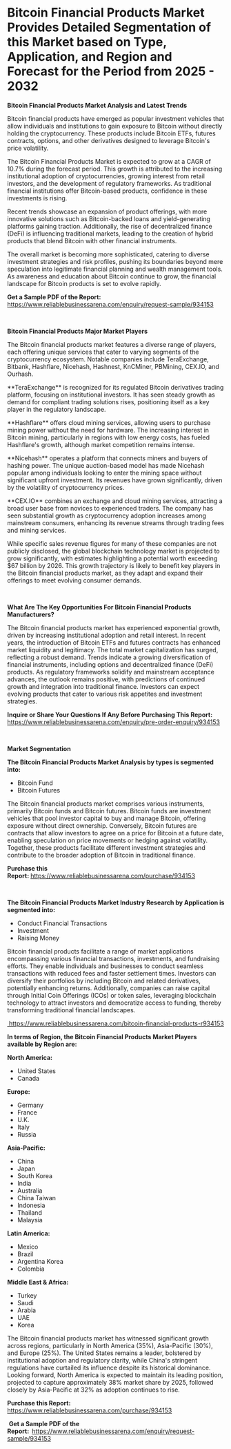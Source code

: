 <p><h1>Bitcoin Financial Products Market Provides Detailed Segmentation of this Market based on Type, Application, and Region and Forecast for the Period from 2025 - 2032</h1></p><p><strong>Bitcoin Financial Products Market Analysis and Latest Trends</strong></p>
<p><p>Bitcoin financial products have emerged as popular investment vehicles that allow individuals and institutions to gain exposure to Bitcoin without directly holding the cryptocurrency. These products include Bitcoin ETFs, futures contracts, options, and other derivatives designed to leverage Bitcoin's price volatility. </p><p>The Bitcoin Financial Products Market is expected to grow at a CAGR of 10.7% during the forecast period. This growth is attributed to the increasing institutional adoption of cryptocurrencies, growing interest from retail investors, and the development of regulatory frameworks. As traditional financial institutions offer Bitcoin-based products, confidence in these investments is rising. </p><p>Recent trends showcase an expansion of product offerings, with more innovative solutions such as Bitcoin-backed loans and yield-generating platforms gaining traction. Additionally, the rise of decentralized finance (DeFi) is influencing traditional markets, leading to the creation of hybrid products that blend Bitcoin with other financial instruments. </p><p>The overall market is becoming more sophisticated, catering to diverse investment strategies and risk profiles, pushing its boundaries beyond mere speculation into legitimate financial planning and wealth management tools. As awareness and education about Bitcoin continue to grow, the financial landscape for Bitcoin products is set to evolve rapidly.</p></p>
<p><strong>Get a Sample PDF of the Report:&nbsp;</strong> <a href="https://www.reliablebusinessarena.com/enquiry/request-sample/934153?utm_campaign=1948&utm_medium=2&utm_source=Github&utm_content=ia&utm_term=18042025&utm_id=bitcoin-financial-products">https://www.reliablebusinessarena.com/enquiry/request-sample/934153</a></p>
<p>&nbsp;</p>
<p><strong>Bitcoin Financial Products Major Market Players</strong></p>
<p><p>The Bitcoin financial products market features a diverse range of players, each offering unique services that cater to varying segments of the cryptocurrency ecosystem. Notable companies include TeraExchange, Bitbank, Hashflare, Nicehash, Hashnest, KnCMiner, PBMining, CEX.IO, and Ourhash.</p><p>**TeraExchange** is recognized for its regulated Bitcoin derivatives trading platform, focusing on institutional investors. It has seen steady growth as demand for compliant trading solutions rises, positioning itself as a key player in the regulatory landscape.</p><p>**Hashflare** offers cloud mining services, allowing users to purchase mining power without the need for hardware. The increasing interest in Bitcoin mining, particularly in regions with low energy costs, has fueled Hashflare's growth, although market competition remains intense.</p><p>**Nicehash** operates a platform that connects miners and buyers of hashing power. The unique auction-based model has made Nicehash popular among individuals looking to enter the mining space without significant upfront investment. Its revenues have grown significantly, driven by the volatility of cryptocurrency prices.</p><p>**CEX.IO** combines an exchange and cloud mining services, attracting a broad user base from novices to experienced traders. The company has seen substantial growth as cryptocurrency adoption increases among mainstream consumers, enhancing its revenue streams through trading fees and mining services.</p><p>While specific sales revenue figures for many of these companies are not publicly disclosed, the global blockchain technology market is projected to grow significantly, with estimates highlighting a potential worth exceeding $67 billion by 2026. This growth trajectory is likely to benefit key players in the Bitcoin financial products market, as they adapt and expand their offerings to meet evolving consumer demands.</p></p>
<p>&nbsp;</p>
<p><strong>What Are The Key Opportunities For Bitcoin Financial Products Manufacturers?</strong></p>
<p><p>The Bitcoin financial products market has experienced exponential growth, driven by increasing institutional adoption and retail interest. In recent years, the introduction of Bitcoin ETFs and futures contracts has enhanced market liquidity and legitimacy. The total market capitalization has surged, reflecting a robust demand. Trends indicate a growing diversification of financial instruments, including options and decentralized finance (DeFi) products. As regulatory frameworks solidify and mainstream acceptance advances, the outlook remains positive, with predictions of continued growth and integration into traditional finance. Investors can expect evolving products that cater to various risk appetites and investment strategies.</p></p>
<p><strong>Inquire or Share Your Questions If Any Before Purchasing This Report:</strong> <a href="https://www.reliablebusinessarena.com/enquiry/pre-order-enquiry/934153?utm_campaign=1948&utm_medium=2&utm_source=Github&utm_content=ia&utm_term=18042025&utm_id=bitcoin-financial-products">https://www.reliablebusinessarena.com/enquiry/pre-order-enquiry/934153</a></p>
<p>&nbsp;</p>
<p><strong>Market Segmentation</strong></p>
<p><strong>The Bitcoin Financial Products Market Analysis by types is segmented into:</strong></p>
<p><ul><li>Bitcoin Fund</li><li>Bitcoin Futures</li></ul></p>
<p><p>The Bitcoin financial products market comprises various instruments, primarily Bitcoin funds and Bitcoin futures. Bitcoin funds are investment vehicles that pool investor capital to buy and manage Bitcoin, offering exposure without direct ownership. Conversely, Bitcoin futures are contracts that allow investors to agree on a price for Bitcoin at a future date, enabling speculation on price movements or hedging against volatility. Together, these products facilitate different investment strategies and contribute to the broader adoption of Bitcoin in traditional finance.</p></p>
<p><strong>Purchase this Report:&nbsp;</strong><a href="https://www.reliablebusinessarena.com/purchase/934153?utm_campaign=1948&utm_medium=2&utm_source=Github&utm_content=ia&utm_term=18042025&utm_id=bitcoin-financial-products">https://www.reliablebusinessarena.com/purchase/934153</a></p>
<p>&nbsp;</p>
<p><strong>The Bitcoin Financial Products Market Industry Research by Application is segmented into:</strong></p>
<p><ul><li>Conduct Financial Transactions</li><li>Investment</li><li>Raising Money</li></ul></p>
<p><p>Bitcoin financial products facilitate a range of market applications encompassing various financial transactions, investments, and fundraising efforts. They enable individuals and businesses to conduct seamless transactions with reduced fees and faster settlement times. Investors can diversify their portfolios by including Bitcoin and related derivatives, potentially enhancing returns. Additionally, companies can raise capital through Initial Coin Offerings (ICOs) or token sales, leveraging blockchain technology to attract investors and democratize access to funding, thereby transforming traditional financial landscapes.</p></p>
<p><a href="https://www.reliablebusinessarena.com/bitcoin-financial-products-r934153?utm_campaign=1948&utm_medium=2&utm_source=Github&utm_content=ia&utm_term=18042025&utm_id=bitcoin-financial-products">&nbsp;https://www.reliablebusinessarena.com/bitcoin-financial-products-r934153</a></p>
<p><strong>In terms of Region, the Bitcoin Financial Products Market Players available by Region are:</strong></p>
<p>
    <p> <strong> North America: </strong>
        <ul>
            <li>United States</li>
            <li>Canada</li>
        </ul>
        </p> 
    <p> <strong> Europe: </strong>
        <ul>
            <li>Germany</li>
            <li>France</li>
            <li>U.K.</li>
            <li>Italy</li>
            <li>Russia</li>
        </ul>
        </p> 
    <p> <strong> Asia-Pacific: </strong>
        <ul>
            <li>China</li>
            <li>Japan</li>
            <li>South Korea</li>
            <li>India</li>
            <li>Australia</li>
            <li>China Taiwan</li>
            <li>Indonesia</li>
            <li>Thailand</li>
            <li>Malaysia</li>
        </ul>
        </p> 
    <p> <strong> Latin America: </strong>
        <ul>
            <li>Mexico</li>
            <li>Brazil</li>
            <li>Argentina Korea</li>
            <li>Colombia</li>
        </ul>
        </p> 
    <p> <strong> Middle East & Africa: </strong>
        <ul>
            <li>Turkey</li>
            <li>Saudi</li>
            <li>Arabia</li>
            <li>UAE</li>
            <li>Korea</li>
        </ul>
    </p>
    </p>
<p><p>The Bitcoin financial products market has witnessed significant growth across regions, particularly in North America (35%), Asia-Pacific (30%), and Europe (25%). The United States remains a leader, bolstered by institutional adoption and regulatory clarity, while China's stringent regulations have curtailed its influence despite its historical dominance. Looking forward, North America is expected to maintain its leading position, projected to capture approximately 38% market share by 2025, followed closely by Asia-Pacific at 32% as adoption continues to rise.</p></p>
<p><strong>Purchase this Report: </strong><a href="https://www.reliablebusinessarena.com/purchase/934153?utm_campaign=1948&utm_medium=2&utm_source=Github&utm_content=ia&utm_term=18042025&utm_id=bitcoin-financial-products">https://www.reliablebusinessarena.com/purchase/934153</a></p>
<p>&nbsp;<strong>Get a Sample PDF of the Report:&nbsp;&nbsp;</strong><a href="https://www.reliablebusinessarena.com/enquiry/request-sample/934153?utm_campaign=1948&utm_medium=2&utm_source=Github&utm_content=ia&utm_term=18042025&utm_id=bitcoin-financial-products">https://www.reliablebusinessarena.com/enquiry/request-sample/934153</a></p>
<p><strong></strong></p>
<p><p></p><p></p><p></p></p>